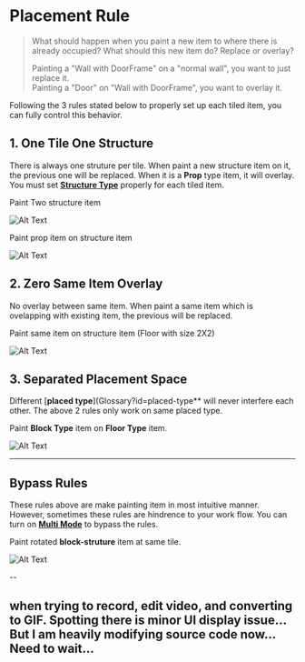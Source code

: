 # Placement Rule


> What should happen when you paint a new item to where there is already occupied? What should this new item do? Replace or overlay?
> 
> Painting a "Wall with DoorFrame" on a "normal wall", you want to just replace it.  
> Painting a "Door" on "Wall with DoorFrame", you want to overlay it.

Following the 3 rules stated below to properly set up each tiled item, you can fully control this behavior.

## 1. One Tile One Structure

There is always one struture per tile. When paint a new structure item on it, the previous one will be replaced.
When it is a **Prop** type item, it will overlay.
You must set [**Structure Type**]() properly for each tiled item.


Paint Two structure item

![Alt Text](https://media.giphy.com/media/vFKqnCdLPNOKc/giphy.gif)

Paint prop item on structure item

![Alt Text](https://media.giphy.com/media/vFKqnCdLPNOKc/giphy.gif)


## 2. Zero Same Item Overlay
No overlay between same item. When paint a same item which is ovelapping with existing item, the previous will be replaced.

Paint same item on structure item (Floor with size 2X2)

![Alt Text](https://media.giphy.com/media/vFKqnCdLPNOKc/giphy.gif)


## 3. Separated Placement Space
Different [**placed type**](Glossary?id=placed-type** will never interfere each other. The above 2 rules only work on same placed type.

Paint **Block Type** item on **Floor Type** item.

![Alt Text](https://media.giphy.com/media/vFKqnCdLPNOKc/giphy.gif)

---

## Bypass Rules
These rules above are make painting item in most intuitive manner. However, sometimes these rules are hindrence to your work flow. You can turn on [**Multi Mode**](Guide/TiledLevelEditTools?id=-multi-mode-m) to bypass the rules. 


Paint rotated **block-struture** item at same tile.

![Alt Text](https://media.giphy.com/media/vFKqnCdLPNOKc/giphy.gif)

--

## when trying to record, edit video, and converting to GIF. Spotting there is minor UI display issue... But I am heavily modifying source code now... Need to wait...

